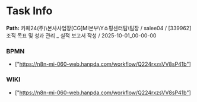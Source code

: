 # Task Info

**Path:** 카페24(주)\본사사업장\[CG]MI본부\Y쇼핑센터팀\팀장 / salee04 / [339962] 조직 목표 및 성과 관리 _ 실적 보고서 작성 / 2025-10-01_00-00-00

### BPMN
- ["https://n8n-mi-060-web.hanpda.com/workflow/Q224rxzsVV8sP41b"]

### WIKI
- ["https://n8n-mi-060-web.hanpda.com/workflow/Q224rxzsVV8sP41b"]


